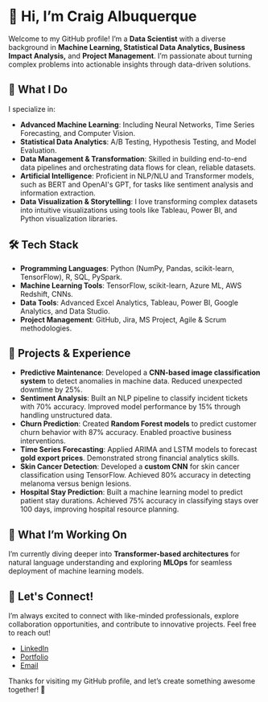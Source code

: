 # 👋 Hi, I’m Craig Albuquerque

Welcome to my GitHub profile! I’m a **Data Scientist** with a diverse background in **Machine Learning, Statistical Data Analytics, Business Impact Analysis,** and **Project Management**. I’m passionate about turning complex problems into actionable insights through data-driven solutions.

## 🔧 What I Do
I specialize in:
- **Advanced Machine Learning**: Including Neural Networks, Time Series Forecasting, and Computer Vision.
- **Statistical Data Analytics**: A/B Testing, Hypothesis Testing, and Model Evaluation.
- **Data Management & Transformation**: Skilled in building end-to-end data pipelines and orchestrating data flows for clean, reliable datasets.
- **Artificial Intelligence**: Proficient in NLP/NLU and Transformer models, such as BERT and OpenAI's GPT, for tasks like sentiment analysis and information extraction.
- **Data Visualization & Storytelling**: I love transforming complex datasets into intuitive visualizations using tools like Tableau, Power BI, and Python visualization libraries.

## 🛠️ Tech Stack
- **Programming Languages**: Python (NumPy, Pandas, scikit-learn, TensorFlow), R, SQL, PySpark.
- **Machine Learning Tools**: TensorFlow, scikit-learn, Azure ML, AWS Redshift, CNNs.
- **Data Tools**: Advanced Excel Analytics, Tableau, Power BI, Google Analytics, and Data Studio.
- **Project Management**: GitHub, Jira, MS Project, Agile & Scrum methodologies.

## 🌟 Projects & Experience
- **Predictive Maintenance**: Developed a **CNN-based image classification system** to detect anomalies in machine data. Reduced unexpected downtime by 25%.
- **Sentiment Analysis**: Built an NLP pipeline to classify incident tickets with 70% accuracy. Improved model performance by 15% through handling unstructured data.
- **Churn Prediction**: Created **Random Forest models** to predict customer churn behavior with 87% accuracy. Enabled proactive business interventions.
- **Time Series Forecasting**: Applied ARIMA and LSTM models to forecast **gold export prices**. Demonstrated strong financial analytics skills.
- **Skin Cancer Detection**: Developed a **custom CNN** for skin cancer classification using TensorFlow. Achieved 80% accuracy in detecting melanoma versus benign lesions.
- **Hospital Stay Prediction**: Built a machine learning model to predict patient stay durations. Achieved 75% accuracy in classifying stays over 100 days, improving hospital resource planning.




## 🌱 What I’m Working On
I’m currently diving deeper into **Transformer-based architectures** for natural language understanding and exploring **MLOps** for seamless deployment of machine learning models.

## 💬 Let's Connect!
I’m always excited to connect with like-minded professionals, explore collaboration opportunities, and contribute to innovative projects. Feel free to reach out!

- [LinkedIn](https://www.linkedin.com/in/craigalbuquerque/)
- [Portfolio](https://bit.ly/craigalbuquerque)
- [Email](mailto:craigalbuque@gmail.com)

Thanks for visiting my GitHub profile, and let’s create something awesome together! 🚀

